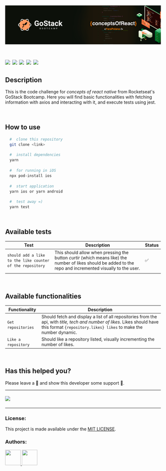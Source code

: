 <p align="center">
  <img align="center" src="https://github.com/yarapolana/bootcamp-gostack/blob/master/assets/exports/github-challenge-cover_2.png" style="max-width:100%;" />
</p>

<h1 align="center>Challenge 03: Concepts of React Native</h1>

<p align="center">
  <img src="https://img.shields.io/badge/reactnative-gray.svg" >
  <img src="https://img.shields.io/badge/axios-gray.svg" >
  <img src="https://img.shields.io/badge/jest-gray.svg" >
  <img src="https://img.shields.io/github/license/yarapolana/concepts-of-node" >
  <a href="https://yarapolana.com">
   <img src="https://img.shields.io/badge/createdby-yarapolana-red.svg" >
  </a>
</p>

## Description

<p>This is the code challenge for <i>concepts of react native</i> from Rocketseat's GoStack Bootcamp. Here you will find basic functionalities with fetching information with axios and interacting with it, and execute tests using jest.</p>

<br />

## How to use

```bash
  #  clone this repository
  git clone <link>

  #  install dependencies
  yarn

  #  for running in iOS
  npx pod-install ios

  #  start application
  yarn ios or yarn android

  #  test away =)
  yarn test
```

<br/>

<h2>Available tests</h2>

| Test                                                      | Description                                                                                                                                                  | Status |
| --------------------------------------------------------- | ------------------------------------------------------------------------------------------------------------------------------------------------------------ | ------ |
| `should add a like to the like counter of the repository` | This should allow when pressing the button _curtir_ (which means like) the number of likes should be added to the repo and incremented visually to the user. | ✅     |
|                                                           |                                                                                                                                                              |        |

<br/>

<h2>Available functionalities</h2>

| Functionality       | Description                                                                                                                                                                                    |
| ------------------- | ---------------------------------------------------------------------------------------------------------------------------------------------------------------------------------------------- |
| `Get repositories`  | Should fetch and display a list of all repositories from the api, with _title, tech and number of likes_. Likes should have this format `{repository.likes} likes` to make the number dynamic. |
| `Like a repository` | Should like a repository listed, visually incrementing the number of likes.                                                                                                                    |

<br />
<h2>Has this helped you?</h2>
<p>Please leave a 🌟 and show this developer some support 🥳.</p>

---

<h4> <a href="https://yarapolana.com"><img src="https://img.shields.io/badge/hire me-red.svg" ></a></h4>

---

### License:

This project is made available under the [MIT LICENSE](LICENSE.md).

### Authors:

<p>
  <a href="https://github.com/yarapolana">
    <img src="https://avatars0.githubusercontent.com/u/19730118?s=460&v=4" width="50" height="50">
  </a>
  <a href="https://dotcode.is">
    <img src="https://dotcode.is/images/logo_dark.svg" width="50" height="50">
  </a>
</p>
